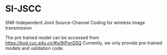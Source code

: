 # SI-JSCC

SNR-Independent Joint Source-Channel Coding for wireless image transmission

The pre trained model can be accessed from <https://kod.cuc.edu.cn/#s/9iPxnSSQ>
Currently, we only provide pre-trained models and validation code.
